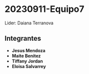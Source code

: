 # 20230911-Equipo7

Lider: Daiana Terranova

## Integrantes
- **Jesus Mendoza**
- **Maite Benitez**
- **Tiffany Jordan**
- **Eloisa Salvarrey**